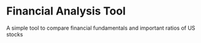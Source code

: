# Financial Analysis Tool

A simple tool to compare financial fundamentals and important ratios of US stocks